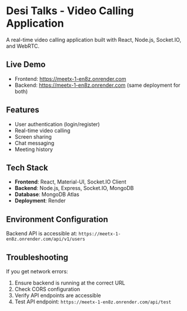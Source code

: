 # Desi Talks - Video Calling Application

A real-time video calling application built with React, Node.js, Socket.IO, and WebRTC.

## Live Demo
- Frontend: https://meetx-1-en8z.onrender.com
- Backend: https://meetx-1-en8z.onrender.com (same deployment for both)

## Features
- User authentication (login/register)
- Real-time video calling
- Screen sharing
- Chat messaging
- Meeting history

## Tech Stack
- **Frontend**: React, Material-UI, Socket.IO Client
- **Backend**: Node.js, Express, Socket.IO, MongoDB
- **Database**: MongoDB Atlas
- **Deployment**: Render

## Environment Configuration
Backend API is accessible at: `https://meetx-1-en8z.onrender.com/api/v1/users`

## Troubleshooting
If you get network errors:
1. Ensure backend is running at the correct URL
2. Check CORS configuration
3. Verify API endpoints are accessible
4. Test API endpoint: `https://meetx-1-en8z.onrender.com/api/test`
